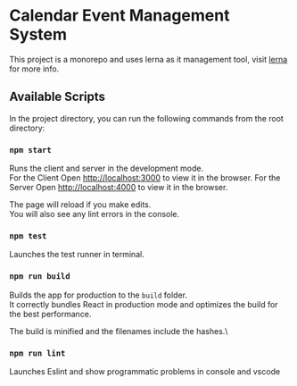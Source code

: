 # Calendar Event Management System

This project is a monorepo and uses lerna as it management tool, visit [lerna](https://lerna.js.org/docs) for more info.

## Available Scripts

In the project directory, you can run the following commands from the root directory:

### `npm start`

Runs the client and server in the development mode.\
For the Client Open [http://localhost:3000](http://localhost:3000) to view it in the browser.
For the Server Open [http://localhost:4000](http://localhost:4000) to view it in the browser.

The page will reload if you make edits.\
You will also see any lint errors in the console.

### `npm test`

Launches the test runner in terminal.

### `npm run build`

Builds the app for production to the `build` folder.\
It correctly bundles React in production mode and optimizes the build for the best performance.

The build is minified and the filenames include the hashes.\

### `npm run lint`

Launches Eslint and show programmatic problems in console and vscode

